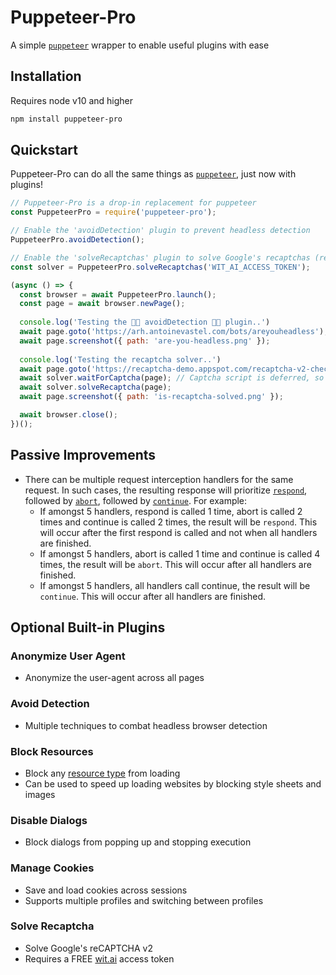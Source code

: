 # Puppeteer-Pro

A simple [`puppeteer`](https://github.com/puppeteer/puppeteer) wrapper to enable useful plugins with ease

## Installation

Requires node v10 and higher

```bash
npm install puppeteer-pro
```

## Quickstart

Puppeteer-Pro can do all the same things as [`puppeteer`](https://github.com/puppeteer/puppeteer), just now with plugins!

```js
// Puppeteer-Pro is a drop-in replacement for puppeteer
const PuppeteerPro = require('puppeteer-pro');

// Enable the 'avoidDetection' plugin to prevent headless detection
PuppeteerPro.avoidDetection();

// Enable the 'solveRecaptchas' plugin to solve Google's recaptchas (remember to provide a wit.api API access token)
const solver = PuppeteerPro.solveRecaptchas('WIT_AI_ACCESS_TOKEN');

(async () => {
  const browser = await PuppeteerPro.launch();
  const page = await browser.newPage();
  
  console.log('Testing the 🐱‍👤 avoidDetection 🐱‍👤 plugin..')
  await page.goto('https://arh.antoinevastel.com/bots/areyouheadless');
  await page.screenshot({ path: 'are-you-headless.png' });
  
  console.log('Testing the recaptcha solver..')
  await page.goto('https://recaptcha-demo.appspot.com/recaptcha-v2-checkbox.php');
  await solver.waitForCaptcha(page); // Captcha script is deferred, so will load after page.goto completes
  await solver.solveRecaptcha(page);
  await page.screenshot({ path: 'is-recaptcha-solved.png' });

  await browser.close();
})();
```

## Passive Improvements

- There can be multiple request interception handlers for the same request. In such cases, the resulting response will prioritize [`respond`](https://github.com/puppeteer/puppeteer/blob/main/docs/api.md#httprequestrespondresponse), followed by [`abort`](https://github.com/puppeteer/puppeteer/blob/main/docs/api.md#httprequestaborterrorcode), followed by [`continue`](https://github.com/puppeteer/puppeteer/blob/main/docs/api.md#httprequestcontinueoverrides). For example:
  - If amongst 5 handlers, respond is called 1 time, abort is called 2 times and continue is called 2 times, the result will be `respond`. This will occur after the first respond is called and not when all handlers are finished.
  - If amongst 5 handlers, abort is called 1 time and continue is called 4 times, the result will be `abort`. This will occur after all handlers are finished.
  - If amongst 5 handlers, all handlers call continue, the result will be `continue`. This will occur after all handlers are finished.

## Optional Built-in Plugins

### Anonymize User Agent

- Anonymize the user-agent across all pages

### Avoid Detection

- Multiple techniques to combat headless browser detection

### Block Resources

- Block any [resource type](https://github.com/puppeteer/puppeteer/blob/main/docs/api.md#httprequestresourcetype) from loading
- Can be used to speed up loading websites by blocking style sheets and images

### Disable Dialogs

- Block dialogs from popping up and stopping execution

### Manage Cookies

- Save and load cookies across sessions
- Supports multiple profiles and switching between profiles

### Solve Recaptcha

- Solve Google's reCAPTCHA v2
- Requires a FREE [wit.ai](https://wit.ai/apps) access token
